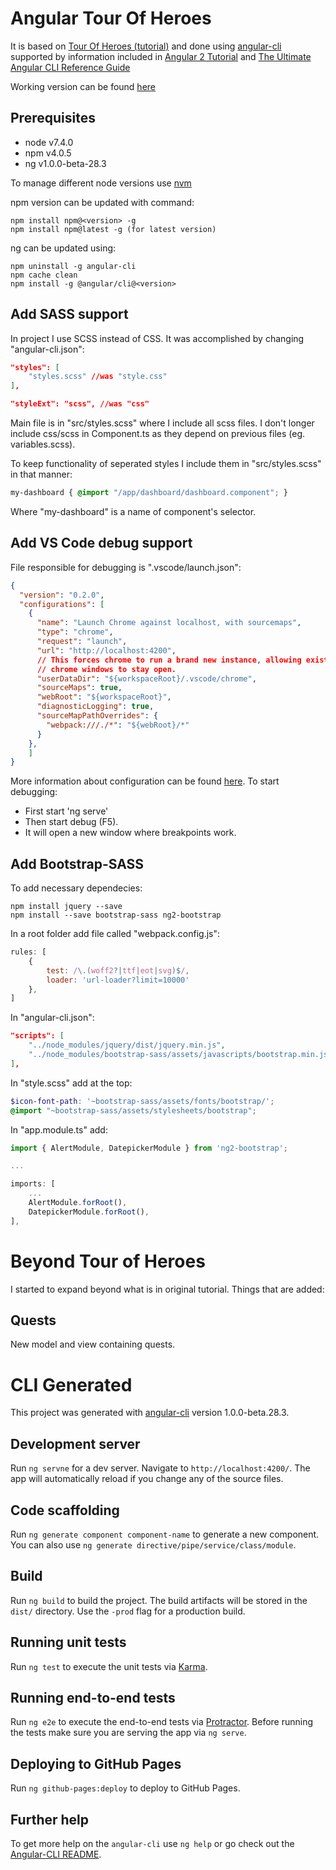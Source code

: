 # Angular Tour Of Heroes

It is based on [Tour Of Heroes (tutorial)](https://angular.io/docs/ts/latest/tutorial/) 
and done using [angular-cli](https://github.com/angular/angular-cli) 
supported by information included in [Angular 2 Tutorial](https://www.sitepoint.com/angular-2-tutorial/) 
and [The Ultimate Angular CLI Reference Guide](https://www.sitepoint.com/ultimate-angular-cli-reference/?utm_source=sitepoint&utm_medium=relatedinline&utm_term=&utm_campaign=relatedauthor)

Working version can be found [here](https://bielik20.github.io/angular-tour-of-heroes/)

## Prerequisites

- node v7.4.0
- npm v4.0.5
- ng v1.0.0-beta-28.3

To manage different node versions use [nvm](https://github.com/creationix/nvm)

npm version can be updated with command: 
```
npm install npm@<version> -g
npm install npm@latest -g (for latest version)
```

ng can be updated using:
```
npm uninstall -g angular-cli
npm cache clean
npm install -g @angular/cli@<version>
```

## Add SASS support

In project I use SCSS instead of CSS. It was accomplished by changing "angular-cli.json":
```json
"styles": [
    "styles.scss" //was "style.css"
],
```
```json
"styleExt": "scss", //was "css"
```

Main file is in "src/styles.scss" where I include all scss files.
I don't longer include css/scss in Component.ts as they depend on previous files (eg. variables.scss).

To keep functionality of seperated styles I include them in "src/styles.scss" in that manner:
```scss
my-dashboard { @import "/app/dashboard/dashboard.component"; }
```
Where "my-dashboard" is a name of component's selector.

## Add VS Code debug support

File responsible for debugging is ".vscode/launch.json":
```json
{
  "version": "0.2.0",
  "configurations": [
    {
      "name": "Launch Chrome against localhost, with sourcemaps",
      "type": "chrome",
      "request": "launch",
      "url": "http://localhost:4200",
      // This forces chrome to run a brand new instance, allowing existing
      // chrome windows to stay open.
      "userDataDir": "${workspaceRoot}/.vscode/chrome",
      "sourceMaps": true,
      "webRoot": "${workspaceRoot}",
      "diagnosticLogging": true,
      "sourceMapPathOverrides": {
        "webpack:///./*": "${webRoot}/*"
      }
    },
    ]
}
```

More information about configuration can be found [here](https://go.microsoft.com/fwlink/?linkid=830387).
To start debugging:
- First start 'ng serve'
- Then start debug (F5).
- It will open a new window where breakpoints work.

## Add Bootstrap-SASS

To add necessary dependecies:
```
npm install jquery --save
npm install --save bootstrap-sass ng2-bootstrap
```

In a root folder add file called "webpack.config.js":
```javascript
rules: [
    {
        test: /\.(woff2?|ttf|eot|svg)$/,
        loader: 'url-loader?limit=10000'
    },
]
```

In "angular-cli.json":
```json
"scripts": [
    "../node_modules/jquery/dist/jquery.min.js",
    "../node_modules/bootstrap-sass/assets/javascripts/bootstrap.min.js"
],
```

In "style.scss" add at the top:
```scss
$icon-font-path: '~bootstrap-sass/assets/fonts/bootstrap/';
@import "~bootstrap-sass/assets/stylesheets/bootstrap";
```

In "app.module.ts" add:

```typescript
import { AlertModule, DatepickerModule } from 'ng2-bootstrap';

...

imports: [
    ...
    AlertModule.forRoot(),
    DatepickerModule.forRoot(),
],
```

# Beyond Tour of Heroes

I started to expand beyond what is in original tutorial. Things that are added:

## Quests

New model and view containing quests.

# CLI Generated

This project was generated with [angular-cli](https://github.com/angular/angular-cli) version 1.0.0-beta.28.3.


## Development server
Run `ng servne` for a dev server. Navigate to `http://localhost:4200/`. The app will automatically reload if you change any of the source files.

## Code scaffolding

Run `ng generate component component-name` to generate a new component. You can also use `ng generate directive/pipe/service/class/module`.

## Build

Run `ng build` to build the project. The build artifacts will be stored in the `dist/` directory. Use the `-prod` flag for a production build.

## Running unit tests

Run `ng test` to execute the unit tests via [Karma](https://karma-runner.github.io).

## Running end-to-end tests

Run `ng e2e` to execute the end-to-end tests via [Protractor](http://www.protractortest.org/).
Before running the tests make sure you are serving the app via `ng serve`.

## Deploying to GitHub Pages

Run `ng github-pages:deploy` to deploy to GitHub Pages.

## Further help

To get more help on the `angular-cli` use `ng help` or go check out the [Angular-CLI README](https://github.com/angular/angular-cli/blob/master/README.md).
